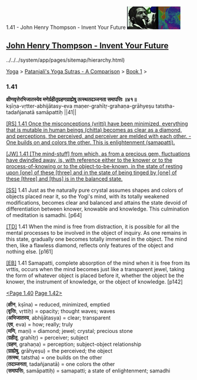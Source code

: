 1.41 - John Henry Thompson - Invent Your Future [![John Henry Thompson - Invent Your Future](../../../_/rsrc/1329567069254/config/customLogo.gif-revision=6.png)](../../../index.html)

[John Henry Thompson - Invent Your Future](../../../index.html)
---------------------------------------------------------------

../../../system/app/pages/sitemap/hierarchy.html)
    

[Yoga](../../../yoga.html)‎ > ‎[Patanjali's Yoga Sutras - A Comparison](../../patanjani.html)‎ > ‎[Book 1](../book-1.html)‎ > ‎

### 1.41

**क्षीणवृत्तेरभिजातस्येव मणेर्ग्रहीतृग्रहणग्राह्येषु तत्स्थतदञ्जनता समापत्तिः ॥४१॥**  
kṣīṇa-vṛtter-abhijātasy-eva maṇer-grahītṛ-grahaṇa-grāhyeṣu tatstha-tadañjanatā samāpattiḥ ||41||  
  
  
[\[RS\] 1.41 Once the misconceptions (vritti) have been minimized, everything that is mutable in human beings (chitta) becomes as clear as a diamond, and perceptions, the perceived, and perceiver are melded with each other. - One builds on and colors the other. This is enlightenment (samapatti).](http://www.ashtangayoga.info/philosophy/yoga-sutra-patanjali/chapter-1/item/kshina-vritter-abhijatasy-maner-grahitri-grahana/)  
  
[\[JW\] 1.41 \[The mind-stuff\] from which, as from a precious gem, fluctuations have dwindled away, is, with reference either to the knower or to the process-of-knowing or to the object-to-be-known, in the state of resting upon \[one\] of these \[three\] and in the state of being tinged by \[one\] of these \[three\] and \[thus\] is in the balanced state.](http://books.google.com/books?id=YzFImjtOxUwC&pg=PA77&ci=134%2C1137%2C723%2C289&source=bookclip)  
  
[\[SS\]](http://www.amazon.com/Yoga-Sutras-Patanjali-Commentary-Satchidananda/dp/0932040381) 1.41 Just as the naturally pure crystal assumes shapes and colors of objects placed near it, so the Yogi's mind, with its totally weakened modifications, becomes clear and balanced and attains the state devoid of differentiation between knower, knowable and knowledge. This culmination of meditation is samadhi. \[p64\]  
  
[\[TD\]](http://www.amazon.com/Heart-Yoga-Developing-Personal-Practice/dp/089281764X/ref=sr_1_5?ie=UTF8&qid=1326228195&sr=8-5) 1.41 When the mind is free from distraction, it is possible for all the mental processes to be involved in the object of inquiry. As one remains in this state, gradually one becomes totally immersed in the object. The mind then, like a flawless diamond, reflects only features of the object and nothing else. \[p161\]  
  
[\[EB\]](http://www.amazon.com/Yoga-Sutras-Patanjali-Translation-Commentary/dp/0865477361/ref=sr_1_1?ie=UTF8&s=books&qid=1250508322&sr=1-1) 1.41 Samapatti, complete absorption of the mind when it is free from its vrttis, occurs when the mind becomes just like a transparent jewel, taking the form of whatever object is placed before it, whether the object be the knower, the instrument of knowledge, or the object of knowledge. \[p142\]  
  
  
[<Page 1.40](140.html)  [Page 1.42>](142.html)  
  
  
  
  

(**क्षीन**, kṣīna) = reduced, minimized, emptied  
(**वृत्तिः**, vṛttiḥ) = opacity; thought waves; waves  
(**अभिजातस्य**, abhijātasya) = clear; transparent  
(**एव**, eva) = how; really; truly  
(**मणि**, maṇi) = diamond; jewel; crystal; precious stone  
(**ग्रहीतृ**, grahītṛ) = perceiver; subject  
(**ग्रहण**, grahaṇa) = perception; subject-object relationship  
(**ग्राह्येषु**, grāhyeṣu) = the perceived; the object  
(**तत्स्थ**, tatstha) = one builds on the other  
(**तदञ्जनता**, tadañjanatā) = one colors the other  
(**समापत्तिः**, samāpattiḥ) = samapatti; a state of enlightenment; samadhi

